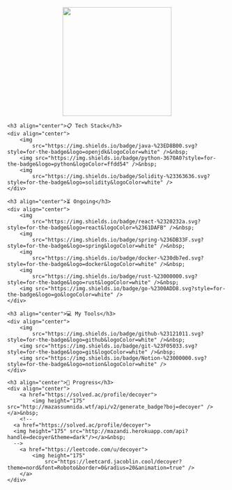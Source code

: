 <div>
    <div align="center" style="font-size: 0;">
        <a href="https://github.com/decoyer">
            <img height=250 align="center"
                src="https://capsule-render.vercel.app/api?type=waving&color=gradient&height=240&section=footer&fontColor=ffffe4&text=Decoy%20the%20World!!&stroke=000000&strokeWidth=2&fontSize=60&fontAlign=70&fontAlignY=70&desc=🦆&descSize=60&descAlign=80&descAlignY=20" />
        </a>
    </div>

    <h3 align="center">📋 Tech Stack</h3>
    <div align="center">
        <img
            src="https://img.shields.io/badge/java-%23ED8B00.svg?style=for-the-badge&logo=openjdk&logoColor=white" />&nbsp;
        <img src="https://img.shields.io/badge/python-3670A0?style=for-the-badge&logo=python&logoColor=ffdd54" />&nbsp;
        <img
            src="https://img.shields.io/badge/Solidity-%23363636.svg?style=for-the-badge&logo=solidity&logoColor=white" />
    </div>

    <h3 align="center">⏳ Ongoing</h3>
    <div align="center">
        <img
            src="https://img.shields.io/badge/react-%2320232a.svg?style=for-the-badge&logo=react&logoColor=%2361DAFB" />&nbsp;
        <img
            src="https://img.shields.io/badge/spring-%236DB33F.svg?style=for-the-badge&logo=spring&logoColor=white" />&nbsp;
        <img
            src="https://img.shields.io/badge/docker-%230db7ed.svg?style=for-the-badge&logo=docker&logoColor=white" />&nbsp;
        <img
            src="https://img.shields.io/badge/rust-%23000000.svg?style=for-the-badge&logo=rust&logoColor=white" />&nbsp;
        <img src="https://img.shields.io/badge/go-%2300ADD8.svg?style=for-the-badge&logo=go&logoColor=white" />
    </div>

    <h3 align="center">💻 My Tools</h3>
    <div align="center">
        <img
            src="https://img.shields.io/badge/github-%23121011.svg?style=for-the-badge&logo=github&logoColor=white" />&nbsp;
        <img src="https://img.shields.io/badge/git-%23F05033.svg?style=for-the-badge&logo=git&logoColor=white" />&nbsp;
        <img src="https://img.shields.io/badge/Notion-%23000000.svg?style=for-the-badge&logo=notion&logoColor=white" />
    </div>

    <h3 align="center">🏃 Progress</h3>
    <div align="center">
        <a href="https://solved.ac/profile/decoyer">
            <img height="175" src="http://mazassumnida.wtf/api/v2/generate_badge?boj=decoyer" /></a>&nbsp;
        <!--
      <a href="https://solved.ac/profile/decoyer">
      <img height="175" src="http://mazandi.herokuapp.com/api?handle=decoyer&theme=dark"/></a>&nbsp;
      -->
        <a href="https://leetcode.com/u/decoyer">
            <img height="175"
                src="https://leetcard.jacoblin.cool/decoyer?theme=nord&font=Roboto&border=0&radius=20&animation=true" />
        </a>
    </div>
</div>
